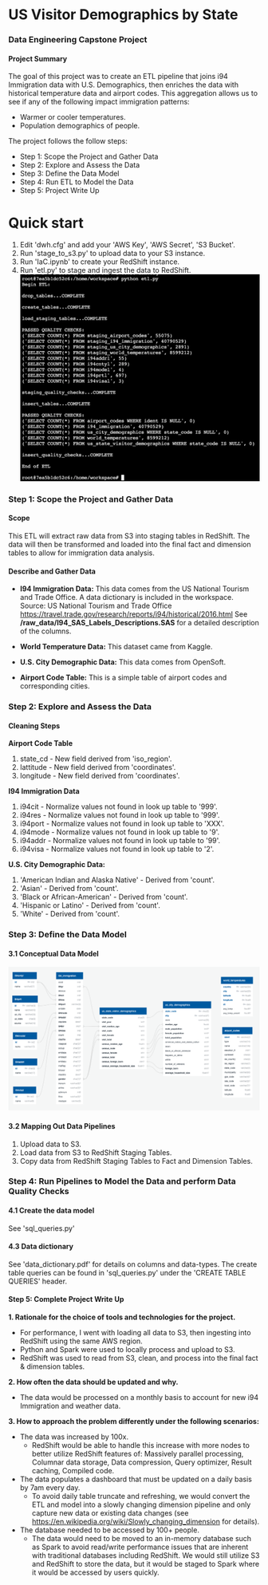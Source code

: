 # US Visitor Demographics by State
### Data Engineering Capstone Project

#### Project Summary
The goal of this project was to create an ETL pipeline that joins i94 Immigration data with U.S. Demographics, then enriches the data with historical temperature data and airport codes. This aggregation allows us to see if any of the following impact immigration patterns:

 * Warmer or cooler temperatures.
 * Population demographics of people.
 
The project follows the follow steps:
* Step 1: Scope the Project and Gather Data
* Step 2: Explore and Assess the Data
* Step 3: Define the Data Model
* Step 4: Run ETL to Model the Data
* Step 5: Project Write Up

# Quick start
1. Edit 'dwh.cfg' and add your 'AWS Key', 'AWS Secret', 'S3 Bucket'.
2. Run 'stage_to_s3.py' to upload data to your S3 instance.
3. Run 'IaC.ipynb' to create your RedShift instance.
4. Run 'etl.py' to stage and ingest the data to RedShift.
![etl_py_success](./images/etl_py_success.png)

### Step 1: Scope the Project and Gather Data

#### Scope 
This ETL will extract raw data from S3 into staging tables in RedShift. The data will then be transformed and loaded into the final fact and dimension tables to allow for immigration data analysis.

#### Describe and Gather Data 
* **I94 Immigration Data:** This data comes from the US National Tourism and Trade Office. A data dictionary is included in the workspace. Source: US National Tourism and Trade Office https://travel.trade.gov/research/reports/i94/historical/2016.html See **/raw_data/I94_SAS_Labels_Descriptions.SAS** for a detailed description of the columns.

* **World Temperature Data:** This dataset came from Kaggle.

* **U.S. City Demographic Data:** This data comes from OpenSoft.

* **Airport Code Table:** This is a simple table of airport codes and corresponding cities.

### Step 2: Explore and Assess the Data

#### Cleaning Steps
**Airport Code Table**
1. state_cd - New field derived from 'iso_region'.
2. lattitude - New field derived from 'coordinates'.
3. longitude - New field derived from 'coordinates'.

**I94 Immigration Data**
1. i94cit - Normalize values not found in look up table to '999'.
2. i94res - Normalize values not found in look up table to '999'.
3. i94port - Normalize values not found in look up table to 'XXX'.
4. i94mode - Normalize values not found in look up table to '9'.
5. i94addr - Normalize values not found in look up table to '99'.
6. i94visa - Normalize values not found in look up table to '2'.

**U.S. City Demographic Data:**
1. 'American Indian and Alaska Native' - Derived from 'count'.
2. 'Asian' - Derived from 'count'.
3. 'Black or African-American' - Derived from 'count'.
4. 'Hispanic or Latino' - Derived from 'count'.
5. 'White' - Derived from 'count'.

### Step 3: Define the Data Model
#### 3.1 Conceptual Data Model
![table_diagram](./images/table_diagram.png)

#### 3.2 Mapping Out Data Pipelines
1. Upload data to S3.
2. Load data from S3 to RedShift Staging Tables.
3. Copy data from RedShift Staging Tables to Fact and Dimension Tables.

### Step 4: Run Pipelines to Model the Data and perform Data Quality Checks
#### 4.1 Create the data model
See 'sql_queries.py'

#### 4.3 Data dictionary 
See 'data_dictionary.pdf' for details on columns and data-types. The create table queries can be found in 'sql_queries.py' under the 'CREATE TABLE QUERIES' header.

#### Step 5: Complete Project Write Up
**1. Rationale for the choice of tools and technologies for the project.**
* For performance, I went with loading all data to S3, then ingesting into RedShift using the same AWS region.
* Python and Spark were used to locally process and upload to S3.
* RedShift was used to read from S3, clean, and process into the final fact & dimension tables.

**2. How often the data should be updated and why.**
* The data would be processed on a monthly basis to account for new i94 Immigration and weather data.

**3. How to approach the problem differently under the following scenarios:**
* The data was increased by 100x.
    * RedShift would be able to handle this increase with more nodes to better utilize RedShift features of: Massively parallel processing, Columnar data storage, Data compression, Query optimizer, Result caching, Compiled code.
* The data populates a dashboard that must be updated on a daily basis by 7am every day.
    * To avoid daily table truncate and refreshing, we would convert the ETL and model into a slowly changing dimension pipeline and only capture new data or existing data changes (see https://en.wikipedia.org/wiki/Slowly_changing_dimension for details).
* The database needed to be accessed by 100+ people.
    * The data would need to be moved to an in-memory database such as Spark to avoid read/write performance issues that are inherent with traditional databases including RedShift. We would still utilize S3 and RedShift to store the data, but it would be staged to Spark where it would be accessed by users quickly.